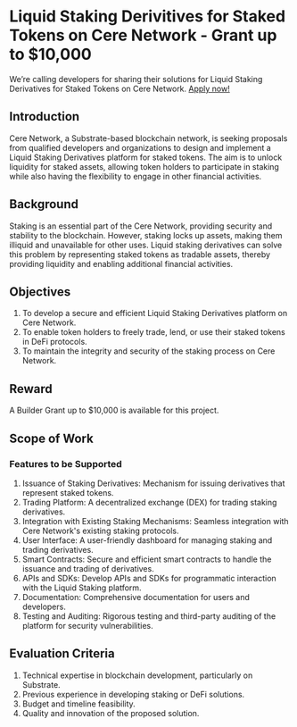 # Liquid Staking Derivitives for Staked Tokens on Cere Network - Grant up to $10,000
We’re calling developers for sharing their solutions for Liquid Staking Derivatives for Staked Tokens on Cere Network. [Apply now!](https://noteforms.com/forms/cere-grants-application-el0u0b)

## Introduction
Cere Network, a Substrate-based blockchain network, is seeking proposals from qualified developers and organizations to design and implement a Liquid Staking Derivatives platform for staked tokens. The aim is to unlock liquidity for staked assets, allowing token holders to participate in staking while also having the flexibility to engage in other financial activities.

## Background
Staking is an essential part of the Cere Network, providing security and stability to the blockchain. However, staking locks up assets, making them illiquid and unavailable for other uses. Liquid staking derivatives can solve this problem by representing staked tokens as tradable assets, thereby providing liquidity and enabling additional financial activities.

## Objectives
1. To develop a secure and efficient Liquid Staking Derivatives platform on Cere Network.
2. To enable token holders to freely trade, lend, or use their staked tokens in DeFi protocols.
3. To maintain the integrity and security of the staking process on Cere Network.

## Reward
A Builder Grant up to $10,000 is available for this project.

## Scope of Work
### Features to be Supported
1. Issuance of Staking Derivatives: Mechanism for issuing derivatives that represent staked tokens.
2. Trading Platform: A decentralized exchange (DEX) for trading staking derivatives.
3. Integration with Existing Staking Mechanisms: Seamless integration with Cere Network's existing staking protocols.
4. User Interface: A user-friendly dashboard for managing staking and trading derivatives.
5. Smart Contracts: Secure and efficient smart contracts to handle the issuance and trading of derivatives.
6. APIs and SDKs: Develop APIs and SDKs for programmatic interaction with the Liquid Staking platform.
7. Documentation: Comprehensive documentation for users and developers.
8. Testing and Auditing: Rigorous testing and third-party auditing of the platform for security vulnerabilities.

## Evaluation Criteria
1. Technical expertise in blockchain development, particularly on Substrate.
2. Previous experience in developing staking or DeFi solutions.
3. Budget and timeline feasibility.
4. Quality and innovation of the proposed solution.
